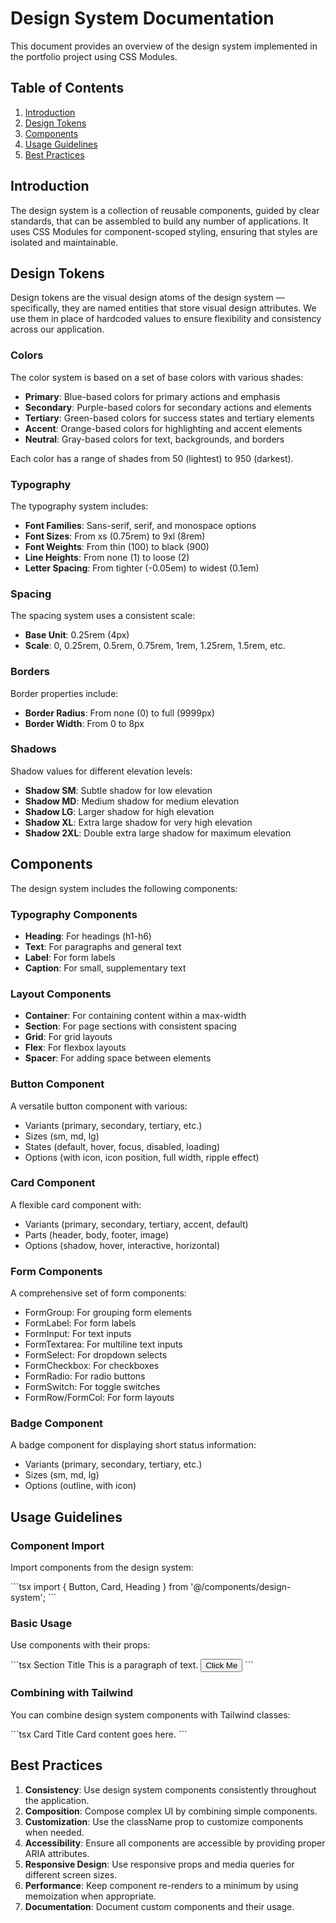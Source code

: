 # Design System Documentation

This document provides an overview of the design system implemented in the portfolio project using CSS Modules.

## Table of Contents

1. [Introduction](#introduction)
2. [Design Tokens](#design-tokens)
3. [Components](#components)
4. [Usage Guidelines](#usage-guidelines)
5. [Best Practices](#best-practices)

## Introduction

The design system is a collection of reusable components, guided by clear standards, that can be assembled to build any number of applications. It uses CSS Modules for component-scoped styling, ensuring that styles are isolated and maintainable.

## Design Tokens

Design tokens are the visual design atoms of the design system — specifically, they are named entities that store visual design attributes. We use them in place of hardcoded values to ensure flexibility and consistency across our application.

### Colors

The color system is based on a set of base colors with various shades:

- **Primary**: Blue-based colors for primary actions and emphasis
- **Secondary**: Purple-based colors for secondary actions and elements
- **Tertiary**: Green-based colors for success states and tertiary elements
- **Accent**: Orange-based colors for highlighting and accent elements
- **Neutral**: Gray-based colors for text, backgrounds, and borders

Each color has a range of shades from 50 (lightest) to 950 (darkest).

### Typography

The typography system includes:

- **Font Families**: Sans-serif, serif, and monospace options
- **Font Sizes**: From xs (0.75rem) to 9xl (8rem)
- **Font Weights**: From thin (100) to black (900)
- **Line Heights**: From none (1) to loose (2)
- **Letter Spacing**: From tighter (-0.05em) to widest (0.1em)

### Spacing

The spacing system uses a consistent scale:

- **Base Unit**: 0.25rem (4px)
- **Scale**: 0, 0.25rem, 0.5rem, 0.75rem, 1rem, 1.25rem, 1.5rem, etc.

### Borders

Border properties include:

- **Border Radius**: From none (0) to full (9999px)
- **Border Width**: From 0 to 8px

### Shadows

Shadow values for different elevation levels:

- **Shadow SM**: Subtle shadow for low elevation
- **Shadow MD**: Medium shadow for medium elevation
- **Shadow LG**: Larger shadow for high elevation
- **Shadow XL**: Extra large shadow for very high elevation
- **Shadow 2XL**: Double extra large shadow for maximum elevation

## Components

The design system includes the following components:

### Typography Components

- **Heading**: For headings (h1-h6)
- **Text**: For paragraphs and general text
- **Label**: For form labels
- **Caption**: For small, supplementary text

### Layout Components

- **Container**: For containing content within a max-width
- **Section**: For page sections with consistent spacing
- **Grid**: For grid layouts
- **Flex**: For flexbox layouts
- **Spacer**: For adding space between elements

### Button Component

A versatile button component with various:
- Variants (primary, secondary, tertiary, etc.)
- Sizes (sm, md, lg)
- States (default, hover, focus, disabled, loading)
- Options (with icon, icon position, full width, ripple effect)

### Card Component

A flexible card component with:
- Variants (primary, secondary, tertiary, accent, default)
- Parts (header, body, footer, image)
- Options (shadow, hover, interactive, horizontal)

### Form Components

A comprehensive set of form components:
- FormGroup: For grouping form elements
- FormLabel: For form labels
- FormInput: For text inputs
- FormTextarea: For multiline text inputs
- FormSelect: For dropdown selects
- FormCheckbox: For checkboxes
- FormRadio: For radio buttons
- FormSwitch: For toggle switches
- FormRow/FormCol: For form layouts

### Badge Component

A badge component for displaying short status information:
- Variants (primary, secondary, tertiary, etc.)
- Sizes (sm, md, lg)
- Options (outline, with icon)

## Usage Guidelines

### Component Import

Import components from the design system:

\`\`\`tsx
import { Button, Card, Heading } from '@/components/design-system';
\`\`\`

### Basic Usage

Use components with their props:

\`\`\`tsx
<Heading level={2}>Section Title</Heading>
<Text size="lg">This is a paragraph of text.</Text>
<Button variant="primary" size="md">Click Me</Button>
\`\`\`

### Combining with Tailwind

You can combine design system components with Tailwind classes:

\`\`\`tsx
<Card className="mt-4 shadow-lg">
  <CardBody className="p-6">
    <Heading level={3} className="mb-4">Card Title</Heading>
    <Text>Card content goes here.</Text>
  </CardBody>
</Card>
\`\`\`

## Best Practices

1. **Consistency**: Use design system components consistently throughout the application.
2. **Composition**: Compose complex UI by combining simple components.
3. **Customization**: Use the className prop to customize components when needed.
4. **Accessibility**: Ensure all components are accessible by providing proper ARIA attributes.
5. **Responsive Design**: Use responsive props and media queries for different screen sizes.
6. **Performance**: Keep component re-renders to a minimum by using memoization when appropriate.
7. **Documentation**: Document custom components and their usage.
